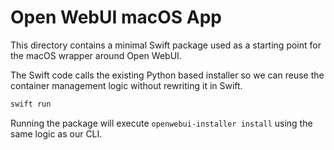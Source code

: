 # Open WebUI macOS App

This directory contains a minimal Swift package used as a starting point for the macOS wrapper around Open WebUI.

The Swift code calls the existing Python based installer so we can reuse the container management logic without rewriting it in Swift.

```bash
swift run
```

Running the package will execute `openwebui-installer install` using the same logic as our CLI.

